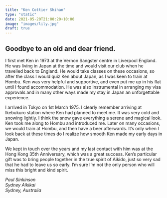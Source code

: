 ```yaml
---
title: "Ken Cottier Shihan"
type: "static"
date: 2021-05-20T21:00:20+10:00
image: "images/lily.jpg"
draft: true
---
```


## Goodbye to an old and dear friend.

I first met Ken in 1973 at the Vernon Sangster centre in Liverpool England. He was living in Japan at the time and would visit our club when he travelled back to England. He would take classes on these occasions, so after the class I would quiz Ken about Japan, as I was keen to train at Hombu. Ken was very helpful and supportive, and even put me up in his flat until I found accommodation. He was also instrumental in arranging my visa approvals and in many other ways made my stay in Japan an unforgettable experience.

I arrived in Tokyo on 1st March 1975. I clearly remember arriving at Ikebukuro station where Ken had planned to meet me. It was very cold and snowing lightly. I think the snow gave everything a serene and magical look. Ken took me along to Hombu and introduced me. Later on many occasions, we would train at Hombu, and then have a beer afterwards. It’s only when I look back at these times do I realize how smooth Ken made my early days in Japan.

We kept in touch over the years and my last contact with him was at the Hong Kong 35th Anniversary, which was a great success. Ken’s particular gift was to bring people together in the true spirit of Aikido, just so very sad that he had to leave us so early. I’m sure I’m not the only person who will miss this bright and kind spirit.

*Paul Sinkinson*  
*Sydney Aikikai*  
*Sydney, Australia*  

